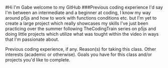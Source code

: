 #Hi I'm Gabe welcome to my GitHub
###Previous coding experience
I'd say I'm between an intermediate and a beginner at coding, I know my way around p5js and how to work with functions conditions etc. but I'm yet to create a large project which really showcases my skills I've just been practicing over the summer following TheCodingTrain series on p5js and doing little projects which utilize what was tought within the video in ways that I'm passionate about.

Previous coding experience, if any. 
Reason(s) for taking this class. 
Other interests (academic or otherwise). 
Goals you have for this class and/or projects you'd like to complete. 
